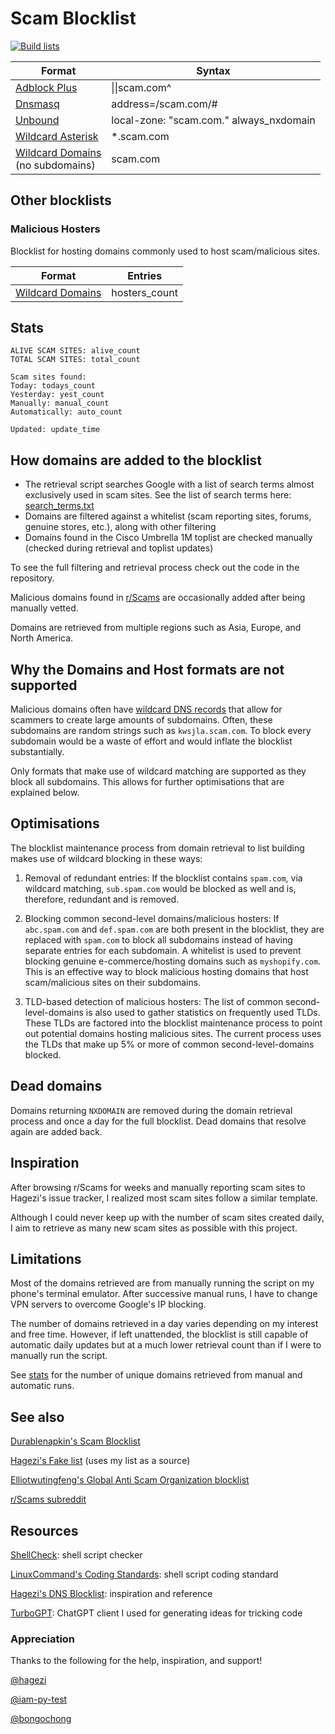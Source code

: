 # Scam Blocklist

[![Build lists](https://github.com/jarelllama/Scam-Blocklist/actions/workflows/build_lists.yml/badge.svg)](https://github.com/jarelllama/Scam-Blocklist/actions/workflows/build_lists.yml)

| Format | Syntax |
| --- | --- |
| [Adblock Plus](https://raw.githubusercontent.com/jarelllama/Scam-Blocklist/main/lists/adblock.txt) | \|\|scam.com^ |
| [Dnsmasq](https://raw.githubusercontent.com/jarelllama/Scam-Blocklist/main/lists/dnsmasq.txt) | address=/scam.com/# |
| [Unbound](https://raw.githubusercontent.com/jarelllama/Scam-Blocklist/main/lists/unbound.txt) | local-zone: "scam.com." always_nxdomain |
| [Wildcard Asterisk](https://raw.githubusercontent.com/jarelllama/Scam-Blocklist/main/lists/wildcard_asterisk.txt) | \*.scam.com |
| [Wildcard Domains](https://raw.githubusercontent.com/jarelllama/Scam-Blocklist/main/lists/wildcard_domains.txt)<br/>(no subdomains) | scam.com |

## Other blocklists

### Malicious Hosters

Blocklist for hosting domains commonly used to host scam/malicious sites.

| Format | Entries |
| --- | --- |
| [Wildcard Domains](https://raw.githubusercontent.com/jarelllama/Scam-Blocklist/main/lists/hosters.txt) | hosters_count |

## Stats

```
ALIVE SCAM SITES: alive_count
TOTAL SCAM SITES: total_count

Scam sites found:
Today: todays_count
Yesterday: yest_count
Manually: manual_count
Automatically: auto_count

Updated: update_time
```

## How domains are added to the blocklist

- The retrieval script searches Google with a list of search terms almost exclusively used in scam sites. See the list of search terms here: [search_terms.txt](https://raw.githubusercontent.com/jarelllama/Scam-Blocklist/main/search_terms.txt)
- Domains are filtered against a whitelist (scam reporting sites, forums, genuine stores, etc.), along with other filtering
- Domains found in the Cisco Umbrella 1M toplist are checked manually (checked during retrieval and toplist updates)

To see the full filtering and retrieval process check out the code in the repository.

Malicious domains found in [r/Scams](https://www.reddit.com/r/Scams) are occasionally added after being manually vetted.

Domains are retrieved from multiple regions such as Asia, Europe, and North America.

## Why the Domains and Host formats are not supported

Malicious domains often have [wildcard DNS records](https://developers.cloudflare.com/dns/manage-dns-records/reference/wildcard-dns-records/) that allow for scammers to create large amounts of subdomains. Often, these subdomains are random strings such as `kwsjla.scam.com`. To block every subdomain would be a waste of effort and would inflate the blocklist substantially.

Only formats that make use of wildcard matching are supported as they block all subdomains. This allows for further optimisations that are explained below.

## Optimisations

The blocklist maintenance process from domain retrieval to list building makes use of wildcard blocking in these ways:

1. Removal of redundant entries: If the blocklist contains `spam.com`, via wildcard matching, `sub.spam.com` would be blocked as well and is, therefore, redundant and is removed.

2. Blocking common second-level domains/malicious hosters: If `abc.spam.com` and `def.spam.com` are both present in the blocklist, they are replaced with `spam.com` to block all subdomains instead of having separate entries for each subdomain. A whitelist is used to prevent blocking genuine e-commerce/hosting domains such as `myshopify.com`. This is an effective way to block malicious hosting domains that host scam/malicious sites on their subdomains.

3. TLD-based detection of malicious hosters: The list of common second-level-domains is also used to gather statistics on frequently used TLDs. These TLDs are factored into the blocklist maintenance process to point out potential domains hosting malicious sites. The current process uses the TLDs that make up 5% or more of common second-level-domains blocked.

## Dead domains

Domains returning `NXDOMAIN` are removed during the domain retrieval process and once a day for the full blocklist. Dead domains that resolve again are added back.

## Inspiration

After browsing r/Scams for weeks and manually reporting scam sites to Hagezi's issue tracker, I realized most scam sites follow a similar template.

Although I could never keep up with the number of scam sites created daily, I aim to retrieve as many new scam sites as possible with this project.

## Limitations

Most of the domains retrieved are from manually running the script on my phone's terminal emulator. After successive manual runs, I have to change VPN servers to overcome Google's IP blocking.

The number of domains retrieved in a day varies depending on my interest and free time. However, if left unattended, the blocklist is still capable of automatic daily updates but at a much lower retrieval count than if I were to manually run the script.

See [stats](https://github.com/jarelllama/Scam-Blocklist#stats) for the number of unique domains retrieved from manual and automatic runs.

## See also

[Durablenapkin's Scam Blocklist](https://github.com/durablenapkin/scamblocklist)

[Hagezi's Fake list](https://github.com/hagezi/dns-blocklists#fake) (uses my list as a source)

[Elliotwutingfeng's Global Anti Scam Organization blocklist](https://github.com/elliotwutingfeng/GlobalAntiScamOrg-blocklist)

[r/Scams subreddit](https://www.reddit.com/r/Scams)

## Resources

[ShellCheck](https://www.shellcheck.net/): shell script checker

[LinuxCommand's Coding Standards](https://linuxcommand.org/lc3_adv_standards.php): shell script coding standard

[Hagezi's DNS Blocklist](https://github.com/hagezi/dns-blocklists): inspiration and reference

[TurboGPT](https://turbogpt.ai/): ChatGPT client I used for generating ideas for tricking code

### Appreciation

Thanks to the following for the help, inspiration, and support!

[@hagezi](https://github.com/hagezi)

[@iam-py-test](https://github.com/iam-py-test)

[@bongochong](https://github.com/bongochong)

